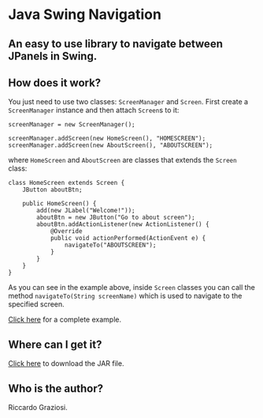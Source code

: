 # Java Swing Navigation
## An easy to use library to navigate between JPanels in Swing.

## How does it work?
You just need to use two classes: ```ScreenManager``` and ```Screen```.
First create a ```ScreenManager``` instance and then attach ```Screen```s to it:

  	screenManager = new ScreenManager();
		
	screenManager.addScreen(new HomeScreen(), "HOMESCREEN");
	screenManager.addScreen(new AboutScreen(), "ABOUTSCREEN");

where ```HomeScreen``` and ```AboutScreen``` are classes that extends the ```Screen``` class:

	class HomeScreen extends Screen {
		JButton aboutBtn;
	
		public HomeScreen() {
			add(new JLabel("Welcome!"));
			aboutBtn = new JButton("Go to about screen");
			aboutBtn.addActionListener(new ActionListener() {
				@Override
				public void actionPerformed(ActionEvent e) {
					navigateTo("ABOUTSCREEN");
				}
			}
		}
	}

As you can see in the example above, inside ```Screen``` classes you can call the method ```navigateTo(String screenName)``` which is used to navigate to the specified screen.

[Click here](#) for a complete example.

## Where can I get it?
[Click here](https://github.com/riggraz/Java-Swing-Navigation/releases/) to download the JAR file.

## Who is the author?
Riccardo Graziosi.
